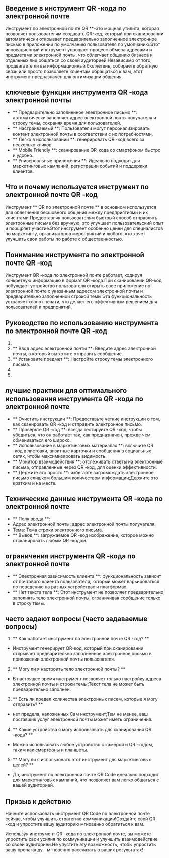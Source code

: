 ## Введение в инструмент QR -кода по электронной почте

Инструмент по электронной почте QR **-это мощная утилита, которая позволяет пользователям создавать QR-код, который при сканировании автоматически открывает предварительно заполненное электронное письмо в приложении по умолчанию пользователя по умолчанию.Этот инновационный инструмент упрощает процесс обмена адресами и предметами электронной почты, что облегчает общению бизнеса и отдельных лиц общаться со своей аудиторией.Независимо от того, продвигаете ли вы информационный бюллетень, собираете обратную связь или просто позволяете клиентам обращаться к вам, этот инструмент предназначен для оптимизации общения.

## ключевые функции инструмента QR -кода электронной почты

- ** Предварительно заполненное электронное письмо **: автоматически заполняет адрес электронной почты получателя и строку темы, сохраняя время для пользователей.
- ** Настраиваемый **: Пользователи могут персонализировать контент электронной почты в соответствии с их потребностями.
- ** Легко в использовании **: генерировать QR -код всего за несколько кликов.
- ** Mobile Friendly **: сканирование QR-кода со смартфоном быстро и удобно.
- ** Универсальные приложения **: Идеально подходит для маркетинговых кампаний, регистрации событий и поддержки клиентов.

## Что и почему используется инструмент по электронной почте QR -код

Инструмент ** QR по электронной почте ** в основном используется для облегчения бесшовного общения между предприятиями и их клиентами.Предоставляя пользователям быстрый способ отправлять электронные письма без вручную, это улучшает пользовательский опыт и поощряет участие.Этот инструмент особенно ценен для специалистов по маркетингу, организаторов мероприятий и любого, кто хочет улучшить свои работы по работе с общественностью.

## Понимание инструмента по электронной почте QR -код

Инструмент QR -кода по электронной почте работает, кодируя конкретную информацию в формат QR -кода.При сканировании QR-код побуждает устройство пользователя открыть свое приложение по электронной почте с указанным адресом электронной почты и предварительно заполненной строкой темы.Эта функциональность устраняет хлопот печати, что делает его эффективным решением для пользователей и предприятий.

## Руководство по использованию инструмента по электронной почте QR -код

1.
2. ** Ввод адрес электронной почты **: Введите адрес электронной почты, в который вы хотите отправить сообщение.
3. ** Установите предмет **: Настройте строку темы электронного письма.
4.
5.

## лучшие практики для оптимального использования инструмента QR -кода по электронной почте

- ** Очистить инструкции **: Предоставьте четкие инструкции о том, как сканировать QR -код и отправить электронное письмо.
- ** Проверьте QR -код **: всегда тестируйте QR -код, чтобы убедиться, что он работает так, как предназначен, прежде чем обмениваться его широко.
- ** Использование в маркетинговых материалах **: включите QR -код в листовки, визитные карточки и сообщения в социальных сетях, чтобы максимизировать видимость.
- ** Монитор взаимодействия **: отслеживать ответы на электронные письма, отправленные через QR -код, для оценки эффективности.
- ** Держите это просто **: избегайте загромождать электронное письмо слишком большим количеством информации;Держите это кратким и на месте.

## Технические данные инструмента QR -кода по электронной почте

- ** Поля ввода **:
- Адрес электронной почты: адрес электронной почты получателя.
- Тема: Тема строки электронного письма.
- ** Вывод **: загружаемое QR -код изображение, которое можно отсканировать любым QR -кодом.

## ограничения инструмента QR -кода по электронной почте

- ** Электронная зависимость клиента **: функциональность зависит от почтового клиента пользователя, который может варьироваться по поведению на разных устройствах и платформах.
- ** Нет текста тела **: Этот инструмент не позволяет предварительно заполнять тело электронной почты, ограничивая сообщение только в строку темы.

## часто задают вопросы (часто задаваемые вопросы)

1. ** Как работает инструмент по электронной почте QR -код? **
- Инструмент генерирует QR-код, который при сканировании открывает предварительно заполненное электронное письмо в приложении электронной почты пользователя.

2. ** Могу ли я настроить тело электронной почты? **
- В настоящее время инструмент позволяет только настройку адреса электронной почты и строки темы;Текст тела не может быть предварительно заполнен.

3. ** Есть ли предел количества электронных писем, которые я могу отправить? **
- нет предела, наложенных Сам инструмент;Тем не менее, ваш поставщик услуг электронной почты может иметь ограничения.

4. ** Какие устройства я могу использовать для сканирования QR -кода? **
- Можно использовать любое устройство с камерой и QR -кодом, таким как смартфоны и планшеты.

5. ** Могу ли я использовать этот инструмент для маркетинговых целей? **
- Да, инструмент по электронной почте QR Code идеально подходит для маркетинговых кампаний, что позволяет вам легко общаться с вашей аудиторией.

## Призыв к действию

Начните использовать инструмент QR Code по электронной почте сейчас, чтобы улучшить стратегию коммуникации!Создайте свой QR -код и упростите вашу аудиторию мгновенно обратиться к вам.

Используя инструмент QR -кода по электронной почте, вы можете упростить свои усилия по коммуникации и улучшить взаимодействие со своей аудиторией.Не упустите эту возможность, чтобы упростить вашу пропаганду - мгновенно рассказать о ваших результатах!